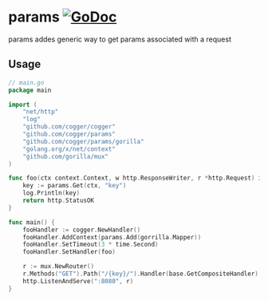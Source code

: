 # params [![GoDoc](https://godoc.org/github.com/cogger/params?status.png)](http://godoc.org/github.com/cogger/params)

params addes generic way to get params associated with a request

## Usage
~~~ go
// main.go
package main

import (
	"net/http"
	"log"
	"github.com/cogger/cogger"
	"github.com/cogger/params"
	"github.com/cogger/params/gorilla"
	"golang.org/x/net/context"
	"github.com/gorilla/mux"
)

func foo(ctx context.Context, w http.ResponseWriter, r *http.Request) int{
	key := params.Get(ctx, "key")
	log.Println(key)
	return http.StatusOK
}

func main() {
	fooHandler := cogger.NewHandler()
	fooHandler.AddContext(params.Add(gorrilla.Mapper))
	fooHandler.SetTimeout(3 * time.Second)
	fooHandler.SetHandler(foo)

 	r := mux.NewRouter()
	r.Methods("GET").Path("/{key}/").Handler(base.GetCompositeHandler)
  	http.ListenAndServe(":8080", r)
}

~~~
